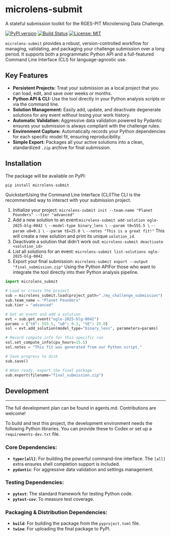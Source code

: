 # microlens-submit
A stateful submission toolkit for the RGES-PIT Microlensing Data Challenge.

[![PyPI version](https://badge.fury.io/py/microlens-submit.svg)](https://badge.fury.io/py/microlens-submit)
[![Build Status](https://travis-ci.org/your-repo/microlens-submit.svg?branch=main)](https://travis-ci.org/your-repo/microlens-submit)
[![License: MIT](https://img.shields.io/badge/License-MIT-yellow.svg)](https://opensource.org/licenses/MIT)

`microlens-submit` provides a robust, version-controlled workflow for managing, validating, and packaging your challenge submission over a long period. It supports both a programmatic Python API and a full-featured Command Line Interface (CLI) for language-agnostic use.

## Key Features

* **Persistent Projects:** Treat your submission as a local project that you can load, edit, and save over weeks or months.
* **Python API & CLI:** Use the tool directly in your Python analysis scripts or via the command line.
* **Solution Management:** Easily add, update, and deactivate degenerate solutions for any event without losing your work history.
* **Automatic Validation:** Aggressive data validation powered by Pydantic ensures your submission is always compliant with the challenge rules.
* **Environment Capture:** Automatically records your Python dependencies for each specific model fit, ensuring reproducibility.
* **Simple Export:** Packages all your active solutions into a clean, standardized `.zip` archive for final submission.

## Installation

The package will be available on PyPI:

```bash
pip install microlens-submit
```

QuickstartUsing the Command Line Interface (CLI)The CLI is the recommended way to interact with your submission project.

1. Initialize your project: `microlens-submit init --team-name "Planet Pounders" --tier "advanced"`
2. Add a new solution to an event:`microlens-submit add-solution ogle-2025-blg-0042 \`
    `--model-type binary_lens \`
    `--param t0=555.5 \`
    `--param u0=0.1 \`
    `--param tE=25.0 \`
    `--notes "This is a great fit!"`
  This will create a new solution and print its unique `solution_id`.
3. Deactivate a solution that didn't work out: `microlens-submit deactivate <solution_id>`
4. List all solutions for an event: `microlens-submit list-solutions ogle-2025-blg-0042`
5. Export your final submission: `microlens-submit export --output "final_submission.zip"`
  Using the Python APIFor those who want to integrate the tool directly into their Python analysis pipeline.

```python
import microlens_submit

# Load or create the project
sub = microlens_submit.load(project_path="./my_challenge_submission")
sub.team_name = "Planet Pounders"
sub.tier = "advanced"

# Get an event and add a solution
evt = sub.get_event("ogle-2025-blg-0042")
params = {"t0": 555.5, "u0": 0.1, "tE": 25.0}
sol = evt.add_solution(model_type="binary_lens", parameters=params)

# Record compute info for this specific run
sol.set_compute_info(cpu_hours=15.5)
sol.notes = "This fit was generated from our Python script."

# Save progress to disk
sub.save()

# When ready, export the final package
sub.export(filename="final_submission.zip")
```

## Development
---
The full development plan can be found in agents.md. Contributions are welcome!

To build and test this project, the development environment needs the following Python libraries. You can provide these to Codex or set up a `requirements-dev.txt` file.

### Core Dependencies:
* **`typer[all]`**: For building the powerful command-line interface. The `[all]` extra ensures shell completion support is included.
* **`pydantic`**: For aggressive data validation and settings management.

### Testing Dependencies:
* **`pytest`**: The standard framework for testing Python code.
* **`pytest-cov`**: To measure test coverage.

### Packaging & Distribution Dependencies:
* **`build`**: For building the package from the `pyproject.toml` file.
* **`twine`**: For uploading the final package to PyPI.

